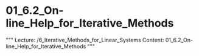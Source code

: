 # 01_6.2_On-line_Help_for_Iterative_Methods

"""
Lecture: /6_Iterative_Methods_for_Linear_Systems
Content: 01_6.2_On-line_Help_for_Iterative_Methods
"""

